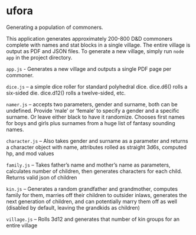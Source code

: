 # ufora
Generating a population of commoners.

This application generates approximately 200-800 D&D commoners complete with names and stat blocks in a single village. The entire village is output as PDF and JSON files. To generate a new village, simply run `node app` in the project directory.

`app.js` - Generates a new village and outputs a single PDF page per commoner.

`dice.js` – a simple dice roller for standard polyhedral dice. dice.d6() rolls a six-sided die. dice.d12() rolls a twelve-sided, etc.

`namer.js` – accepts two parameters, gender and surname, both can be undefined. Provide ‘male’ or ‘female’ to specify a gender and a specific surname. Or leave either black to have it randomize. Chooses first names for boys and girls plus surnames from a huge list of fantasy sounding names.

`character.js` – Also takes gender and surname as a parameter and returns a character object with name, attributes rolled as straight 3d6s, computed hp, and mod values

`family.js` – Takes father’s name and mother’s name as parameters, calculates number of children, then generates characters for each child. Returns valid json of children

`kin.js` – Generates a random grandfather and grandmother, computes family for them, marries off their children to outsider inlaws, generates the next generation of children, and can potentially marry them off as well (disabled by default, leaving the grandkids as children)

`village.js` – Rolls 3d12 and generates that number of kin groups for an entire village
